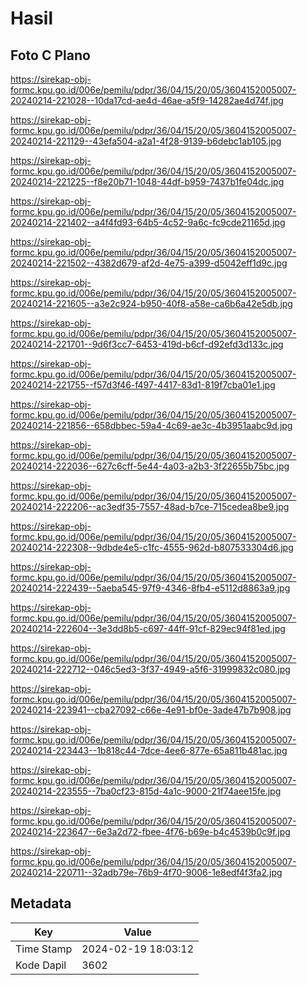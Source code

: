# Hasil

## Foto C Plano

https://sirekap-obj-formc.kpu.go.id/006e/pemilu/pdpr/36/04/15/20/05/3604152005007-20240214-221028--10da17cd-ae4d-46ae-a5f9-14282ae4d74f.jpg

https://sirekap-obj-formc.kpu.go.id/006e/pemilu/pdpr/36/04/15/20/05/3604152005007-20240214-221129--43efa504-a2a1-4f28-9139-b6debc1ab105.jpg

https://sirekap-obj-formc.kpu.go.id/006e/pemilu/pdpr/36/04/15/20/05/3604152005007-20240214-221225--f8e20b71-1048-44df-b959-7437b1fe04dc.jpg

https://sirekap-obj-formc.kpu.go.id/006e/pemilu/pdpr/36/04/15/20/05/3604152005007-20240214-221402--a4f4fd93-64b5-4c52-9a6c-fc9cde21165d.jpg

https://sirekap-obj-formc.kpu.go.id/006e/pemilu/pdpr/36/04/15/20/05/3604152005007-20240214-221502--4382d679-af2d-4e75-a399-d5042eff1d9c.jpg

https://sirekap-obj-formc.kpu.go.id/006e/pemilu/pdpr/36/04/15/20/05/3604152005007-20240214-221605--a3e2c924-b950-40f8-a58e-ca6b6a42e5db.jpg

https://sirekap-obj-formc.kpu.go.id/006e/pemilu/pdpr/36/04/15/20/05/3604152005007-20240214-221701--9d6f3cc7-6453-419d-b6cf-d92efd3d133c.jpg

https://sirekap-obj-formc.kpu.go.id/006e/pemilu/pdpr/36/04/15/20/05/3604152005007-20240214-221755--f57d3f46-f497-4417-83d1-819f7cba01e1.jpg

https://sirekap-obj-formc.kpu.go.id/006e/pemilu/pdpr/36/04/15/20/05/3604152005007-20240214-221856--658dbbec-59a4-4c69-ae3c-4b3951aabc9d.jpg

https://sirekap-obj-formc.kpu.go.id/006e/pemilu/pdpr/36/04/15/20/05/3604152005007-20240214-222036--627c6cff-5e44-4a03-a2b3-3f22655b75bc.jpg

https://sirekap-obj-formc.kpu.go.id/006e/pemilu/pdpr/36/04/15/20/05/3604152005007-20240214-222206--ac3edf35-7557-48ad-b7ce-715cedea8be9.jpg

https://sirekap-obj-formc.kpu.go.id/006e/pemilu/pdpr/36/04/15/20/05/3604152005007-20240214-222308--9dbde4e5-c1fc-4555-962d-b807533304d6.jpg

https://sirekap-obj-formc.kpu.go.id/006e/pemilu/pdpr/36/04/15/20/05/3604152005007-20240214-222439--5aeba545-97f9-4346-8fb4-e5112d8863a9.jpg

https://sirekap-obj-formc.kpu.go.id/006e/pemilu/pdpr/36/04/15/20/05/3604152005007-20240214-222604--3e3dd8b5-c697-44ff-91cf-829ec94f81ed.jpg

https://sirekap-obj-formc.kpu.go.id/006e/pemilu/pdpr/36/04/15/20/05/3604152005007-20240214-222712--046c5ed3-3f37-4949-a5f6-31999832c080.jpg

https://sirekap-obj-formc.kpu.go.id/006e/pemilu/pdpr/36/04/15/20/05/3604152005007-20240214-223941--cba27092-c66e-4e91-bf0e-3ade47b7b908.jpg

https://sirekap-obj-formc.kpu.go.id/006e/pemilu/pdpr/36/04/15/20/05/3604152005007-20240214-223443--1b818c44-7dce-4ee6-877e-65a811b481ac.jpg

https://sirekap-obj-formc.kpu.go.id/006e/pemilu/pdpr/36/04/15/20/05/3604152005007-20240214-223555--7ba0cf23-815d-4a1c-9000-21f74aee15fe.jpg

https://sirekap-obj-formc.kpu.go.id/006e/pemilu/pdpr/36/04/15/20/05/3604152005007-20240214-223647--6e3a2d72-fbee-4f76-b69e-b4c4539b0c9f.jpg

https://sirekap-obj-formc.kpu.go.id/006e/pemilu/pdpr/36/04/15/20/05/3604152005007-20240214-220711--32adb79e-76b9-4f70-9006-1e8edf4f3fa2.jpg


## Metadata

| Key        | Value               |
| ---------- | ------------------- |
| Time Stamp | 2024-02-19 18:03:12 |
| Kode Dapil | 3602                |



